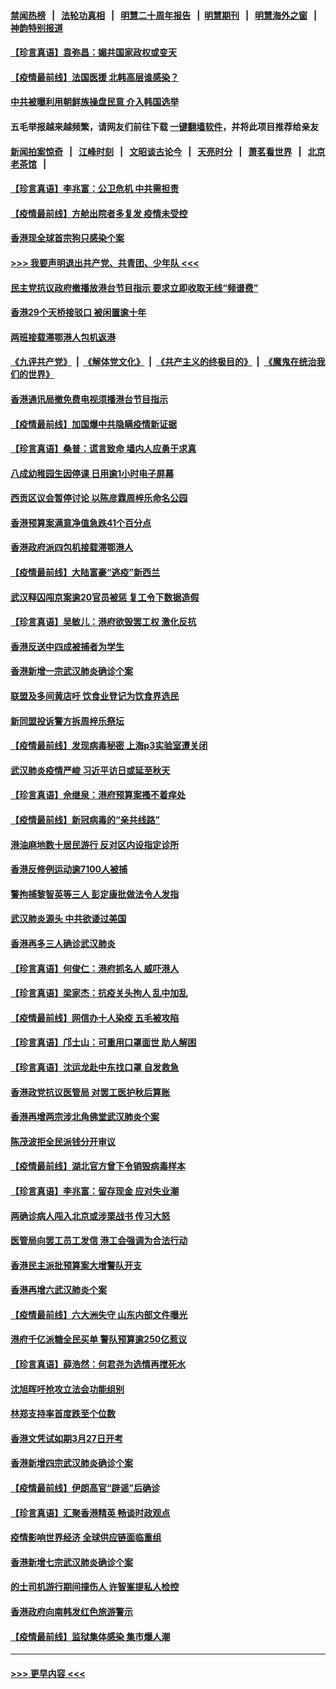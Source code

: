 #### [禁闻热榜](热点新闻.md?=0)  &nbsp;&nbsp;|&nbsp;&nbsp; [法轮功真相](https://github.com/gfw-breaker/truth/blob/master/README.md?=0) &nbsp;&nbsp;|&nbsp;&nbsp; [明慧二十周年报告](https://github.com/gfw-breaker/mh-reports/blob/master/README.md?=0) &nbsp;&nbsp;|&nbsp;&nbsp;[明慧期刊](https://github.com/gfw-breaker/mh-qikan) &nbsp;&nbsp;|&nbsp;&nbsp; [明慧海外之窗](https://github.com/gfw-breaker/mh-news/blob/master/README.md?=0) &nbsp;&nbsp;|&nbsp;&nbsp; [神韵特别报道](https://github.com/gfw-breaker/mh-news/blob/master/shenyun.md?=0)
#### [【珍言真语】袁弥昌：媚共国家政权或变天](../pages/nsc415/n11923199.md?t=03081603) 
#### [【疫情最前线】法国医援 北韩高层谁感染？](../pages/nsc415/n11920850.md?t=03081603) 
#### [中共被曝利用朝鲜族操盘民意 介入韩国选举](../pages/nsc415/n11921006.md?t=03081603) 
#### 五毛举报越来越频繁，请网友们前往下载 [一键翻墙软件](https://github.com/gfw-breaker/ssr-accounts)，并将此项目推荐给亲友
#### [新闻拍案惊奇](https://github.com/gfw-breaker/banned-news/blob/master/pages/link4.md) &nbsp;&nbsp;|&nbsp;&nbsp; [江峰时刻](https://github.com/gfw-breaker/banned-news/blob/master/pages/link4.md) &nbsp;&nbsp;|&nbsp;&nbsp; [文昭谈古论今](https://github.com/gfw-breaker/banned-news/blob/master/pages/link4.md) &nbsp;&nbsp;|&nbsp;&nbsp; [天亮时分](https://github.com/gfw-breaker/banned-news/blob/master/pages/link4.md) &nbsp;&nbsp;|&nbsp;&nbsp; [萧茗看世界](https://github.com/gfw-breaker/banned-news/blob/master/pages/link4.md) &nbsp;&nbsp;|&nbsp;&nbsp; [北京老茶馆](https://github.com/gfw-breaker/banned-news/blob/master/pages/link4.md) &nbsp;&nbsp;|&nbsp;&nbsp; 
#### [【珍言真语】李兆富：公卫危机 中共需担责](../pages/nsc415/n11920422.md?t=03081603) 
#### [【疫情最前线】方舱出院者多复发 疫情未受控](../pages/nsc415/n11918637.md?t=03081603) 
#### [香港现全球首宗狗只感染个案](../pages/nsc415/n11918710.md?t=03081603) 
#### [>>> 我要声明退出共产党、共青团、少年队 <<<](https://github.com/begood0513/goodnews/blob/master/quit/letter.md) 
#### [民主党抗议政府撤播放港台节目指示 要求立即收取无线“频谱费”](../pages/nsc415/n11918681.md?t=03081603) 
#### [香港29个天桥接驳口 被闲置逾十年](../pages/nsc415/n11918654.md?t=03081603) 
#### [两班接载滞鄂港人包机返港](../pages/nsc415/n11915855.md?t=03081603) 
#### [《九评共产党》](https://github.com/begood0513/9ping.md/blob/master/README.md) &nbsp;|&nbsp; [《解体党文化》](../../../../jtdwh.md/blob/master/README.md)  &nbsp;|&nbsp; [《共产主义的终极目的》](../../../../gczydzjmd.md/blob/master/README.md) &nbsp;|&nbsp; [《魔鬼在统治我们的世界》](../../../../mgztzwmdsj.md/blob/master/README.md) 
#### [香港通讯局撤免费电视须播港台节目指示](../pages/nsc415/n11915831.md?t=03081603) 
#### [【疫情最前线】加国爆中共隐瞒疫情新证据](../pages/nsc415/n11915482.md?t=03081603) 
#### [【珍言真语】桑普：谎言致命 墙内人应勇于求真](../pages/nsc415/n11915169.md?t=03081603) 
#### [八成幼稚园生因停课 日用逾1小时电子屏幕](../pages/nsc415/n11913263.md?t=03081603) 
#### [西贡区议会暂停讨论 以陈彦霖周梓乐命名公园](../pages/nsc415/n11913248.md?t=03081603) 
#### [香港预算案满意净值急跌41个百分点](../pages/nsc415/n11913236.md?t=03081603) 
#### [香港政府派四包机接载滞鄂港人](../pages/nsc415/n11913211.md?t=03081603) 
#### [【疫情最前线】大陆富豪“逃疫”新西兰](../pages/nsc415/n11913160.md?t=03081603) 
#### [武汉释囚闯京案逾20官员被惩 复工令下数据造假](../pages/nsc415/n11912743.md?t=03081603) 
#### [【珍言真语】吴敏儿：港府欲毁罢工权 激化反抗](../pages/nsc415/n11912457.md?t=03081603) 
#### [香港反送中四成被捕者为学生](../pages/nsc415/n11910730.md?t=03081603) 
#### [香港新增一宗武汉肺炎确诊个案](../pages/nsc415/n11910724.md?t=03081603) 
#### [联盟及多间黄店吁 饮食业登记为饮食界选民](../pages/nsc415/n11910718.md?t=03081603) 
#### [新同盟投诉警方拆周梓乐祭坛](../pages/nsc415/n11910707.md?t=03081603) 
#### [【疫情最前线】发现病毒秘密 上海p3实验室遭关闭](../pages/nsc415/n11910640.md?t=03081603) 
#### [武汉肺炎疫情严峻 习近平访日或延至秋天](../pages/nsc415/n11910570.md?t=03081603) 
#### [【珍言真语】佘继泉：港府预算案搔不着痒处](../pages/nsc415/n11910011.md?t=03081603) 
#### [【疫情最前线】新冠病毒的“亲共线路”](../pages/nsc415/n11907734.md?t=03081603) 
#### [港油麻地数十居民游行 反对区内设指定诊所](../pages/nsc415/n11907900.md?t=03081603) 
#### [香港反修例运动逾7100人被捕](../pages/nsc415/n11907922.md?t=03081603) 
#### [警拘捕黎智英等三人 彭定康批做法令人发指](../pages/nsc415/n11907905.md?t=03081603) 
#### [武汉肺炎源头 中共欲诿过美国](../pages/nsc415/n11907665.md?t=03081603) 
#### [香港再多三人确诊武汉肺炎](../pages/nsc415/n11907846.md?t=03081603) 
#### [【珍言真语】何俊仁：港府抓名人 威吓港人](../pages/nsc415/n11907561.md?t=03081603) 
#### [【珍言真语】梁家杰：抗疫关头拘人 乱中加乱](../pages/nsc415/n11907444.md?t=03081603) 
#### [【疫情最前线】网信办十人染疫 五毛被攻陷](../pages/nsc415/n11903757.md?t=03081603) 
#### [【珍言真语】邝士山：可重用口罩面世 助人解困](../pages/nsc415/n11903875.md?t=03081603) 
#### [【珍言真语】沈运龙赴中东找口罩 自发救急](../pages/nsc415/n11903291.md?t=03081603) 
#### [香港政党抗议医管局 对罢工医护秋后算账](../pages/nsc415/n11901746.md?t=03081603) 
#### [香港再增两宗涉北角佛堂武汉肺炎个案](../pages/nsc415/n11901737.md?t=03081603) 
#### [陈茂波拒全民派钱分开审议](../pages/nsc415/n11901672.md?t=03081603) 
#### [【疫情最前线】湖北官方曾下令销毁病毒样本](../pages/nsc415/n11901518.md?t=03081603) 
#### [【珍言真语】李兆富：留存现金 应对失业潮](../pages/nsc415/n11901448.md?t=03081603) 
#### [两确诊病人闯入北京或涉栗战书 传习大怒](../pages/nsc415/n11901180.md?t=03081603) 
#### [医管局向罢工员工发信 港工会强调为合法行动](../pages/nsc415/n11898870.md?t=03081603) 
#### [香港民主派批预算案大增警队开支](../pages/nsc415/n11898813.md?t=03081603) 
#### [香港再增六武汉肺炎个案](../pages/nsc415/n11898843.md?t=03081603) 
#### [【疫情最前线】六大洲失守 山东内部文件曝光](../pages/nsc415/n11898455.md?t=03081603) 
#### [港府千亿派糖全民买单 警队预算逾250亿惹议](../pages/nsc415/n11898608.md?t=03081603) 
#### [【珍言真语】薛浩然：何君尧为选情再搅死水](../pages/nsc415/n11898269.md?t=03081603) 
#### [沈旭晖吁抢攻立法会功能组别](../pages/nsc415/n11896084.md?t=03081603) 
#### [林郑支持率首度跌至个位数](../pages/nsc415/n11896058.md?t=03081603) 
#### [香港文凭试如期3月27日开考](../pages/nsc415/n11896055.md?t=03081603) 
#### [香港新增四宗武汉肺炎确诊个案](../pages/nsc415/n11896040.md?t=03081603) 
#### [【疫情最前线】伊朗高官“辟谣”后确诊](../pages/nsc415/n11895902.md?t=03081603) 
#### [【珍言真语】汇聚香港精英 畅谈时政观点](../pages/nsc415/n11895733.md?t=03081603) 
#### [疫情影响世界经济 全球供应链面临重组](../pages/nsc415/n11895634.md?t=03081603) 
#### [香港新增七宗武汉肺炎确诊个案](../pages/nsc415/n11893498.md?t=03081603) 
#### [的士司机游行期间撞伤人 许智峯提私人检控](../pages/nsc415/n11893483.md?t=03081603) 
#### [香港政府向南韩发红色旅游警示](../pages/nsc415/n11893398.md?t=03081603) 
#### [【疫情最前线】监狱集体感染 集市爆人潮](../pages/nsc415/n11893181.md?t=03081603) 

----
#### [ >>> 更早内容 <<< ](../indexes/nsc415-earlier.md)
